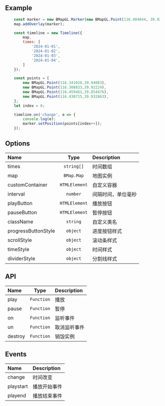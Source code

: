 ## Example
```javascript
    const marker = new BMapGL.Marker(new BMapGL.Point(116.404844, 39.921354));
    map.addOverlay(marker);

    const timeline = new Timeline({
        map,
        times: [
            '2024-01-01',
            '2024-01-02',
            '2024-01-03',
            '2024-01-04',
        ]
    });

    const points = [
        new BMapGL.Point(116.341028,39.94083),
        new BMapGL.Point(116.308833,39.92224),
        new BMapGL.Point(116.459461,39.854476),
        new BMapGL.Point(116.430715,39.932863),
    ];
    let index = 0;

    timeline.on('change', e => {
        console.log(e);
        marker.setPosition(points[index++]);
    });
```

## Options
| Name | Type  | Description |
| :------------ |:---------------:| :-----------|
| times | `string[]` | 时间数组 |
| map | `BMap.Map` | 地图实例 |
| customContainer | `HTMLElement` | 自定义容器 |
| interval | `number` | 间隔时间，单位毫秒 |
| playButton | `HTMLElement` | 播放按钮 |
| pauseButton | `HTMLElement` | 暂停按钮 |
| className | `string` | 自定义类名 |
| progressButtonStyle | `object` | 进度按钮样式 |
| scrollStyle | `object` | 滚动条样式 |
| timeStyle | `object` | 时间样式 |
| dividerStyle | `object` | 分割线样式 |

## API
| Name | Type  | Description |
| :------------ |:---------------:| :-----------|
| play | `Function` | 播放 |
| pause | `Function` | 暂停 |
| on | `Function` | 监听事件 |
| un | `Function` | 取消监听事件 |
| destroy | `Function` | 销毁实例 |

## Events
| Name | Description |
| :------------ | :-----------|
| change | 时间改变 |
| playstart | 播放开始事件 |
| playend | 播放结束事件 |
